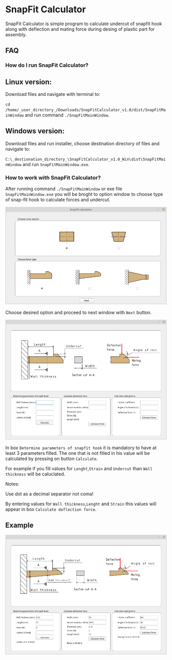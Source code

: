 SnapFit Calculator
========

SnapFit Calculator is simple program to calculate undercut
of snapfit hook along with deflection and mating force during desing of plastic part for assembly. 



FAQ
---

### How do I run SnapFit Calculator?

Linux version:
--------------
Download files and navigate with terminal to:

`cd /home/_user_directory_/Downloads/SnapFitCalculator_v1.0/dist/SnapFitMainWindow` and run command `./SnapFitMainWindow`.

Windows version:
--------------
Download files and run installer, choose destination directory of files and navigate to:

`C:\_destionation_directory_\SnapFitCalculator_v1.0_Win\dist\SnapFitMainWindow` and run `SnapFitMainWindow.exe`.


### How to work with SnapFit Calculator?

After running command `./SnapFitMainWindow` or exe file `SnapFitMainWindow.exe` you will be broght to option window to choose type of snap-fit hook to calculate forces and undercut.
 
![SnapFit Calculator Main Window](https://github.com/Azzazil/SnapFit_Calculator/blob/master/MainWindow.png)

Choose desired option and proceed to next window with `Next` button.

![SnapFit Calculator SnapFit Calculator](https://github.com/Azzazil/SnapFit_Calculator/blob/master/SnapFitCalculator.png)

In box `Determine parameters of snapfit hook` it is mandatory to have at least 3 parameters filled. The one that is not filled in his value will be calculated by pressing on button `Calculate`. 

For example if you fill values for `Lenght`,`Strain` and `Undercut` than `Wall thickness` will be caluclated. 

Notes: 

Use dot as a decimal separator not coma!

By entering values for `Wall thickness`,`Lenght` and `Strain` this values will appear in box `Calculate deflection force`.

Example
-------

![SnapFit Calculator Example](https://github.com/Azzazil/SnapFit_Calculator/blob/master/Example.png)
